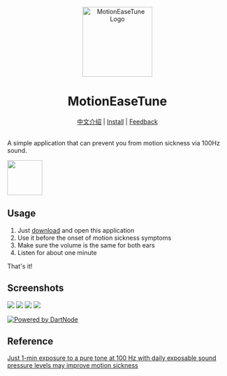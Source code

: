 <div align="center">
    <br />
    <img src="assets/icon/icon.png" alt="MotionEaseTune Logo" width="160" height="160" />
    <h1>MotionEaseTune</h1>
    <a href="README_zh.md">中文介绍</a> | 
    <a href="https://github.com/BHznJNs/MotionEaseTune/releases">Install</a> | 
    <a href="https://github.com/BHznJNs/MotionEaseTune/issues">Feedback</a>
    <br />
    <br />
</div>

A simple application that can prevent you from motion sickness via 100Hz sound.

<a href="https://apt.izzysoft.de/packages/com.bhznjns.motion_ease_tune"><img src="./assets/IzzyOnDroid.png" height=80></a>

## Usage

1. Just [download](https://github.com/BHznJNs/MotionEaseTune/releases) and open this application
2. Use it before the onset of motion sickness symptoms
3. Make sure the volume is the same for both ears
4. Listen for about one minute

That's it!

## Screenshots

<img style="max-height: 100vh" src="./screenshots/main_view.jpg" />
<img style="max-height: 100vh" src="./screenshots/user_guide_1.jpg" />
<img style="max-height: 100vh" src="./screenshots/user_guide_2.jpg" />
<img style="max-height: 100vh" src="./screenshots/user_guide_3.jpg" />


[![Powered by DartNode](https://dartnode.com/branding/DN-Open-Source-sm.png)](https://dartnode.com "Powered by DartNode - Free VPS for Open Source")


## Reference

[Just 1-min exposure to a pure tone at 100 Hz with daily exposable sound pressure levels may improve motion sickness](https://doi.org/10.1265/ehpm.24-00247)
